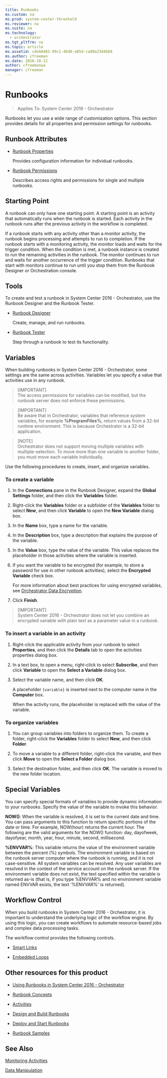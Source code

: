 ```yaml
---
title: Runbooks
ms.custom: na
ms.prod: system-center-threshold
ms.reviewer: na
ms.suite: na
ms.technology:
  - orchestrator
ms.tgt_pltfrm: na
ms.topic: article
ms.assetid: cdeb0481-99c1-46d0-a85d-cad0a23d4b69
ms.author: cfreeman
ms.date: 2016-10-12
author: cfreemanwa
manager: cfreeman
---
```

# Runbooks

> Applies To: System Center 2016 - Orchestrator

Runbooks let you use a wide range of customization options. This section provides details for all properties and permission settings for runbooks.  

## Runbook Attributes  

-   [Runbook Properties](../get-started/runbook-properties.md)  

    Provides configuration information for individual runbooks.  

-   [Runbook Permissions](../get-started/runbook-permissions.md)  

    Describes access rights and permissions for single and multiple runbooks.  

## Starting Point
A runbook can only have one starting point. A starting point is an activity that automatically runs when the runbook is started. Each activity in the runbook runs after the previous activity in the workflow is completed.  

If a runbook starts with any activity other than a monitor activity, the runbook begins processing and attempts to run to completion. If the runbook starts with a monitoring activity, the monitor loads and waits for the trigger condition. When the condition is met, a runbook instance is created to run the remaining activities in the runbook. The monitor continues to run and waits for another occurrence of the trigger condition. Runbooks that start with monitors continue to run until you stop them from the Runbook Designer or Orchestration console.  

## Tools
To create and test a runbook in System Center 2016 - Orchestrator, use the Runbook Designer and the Runbook Tester.  

-   [Runbook Designer](../get-started/runbook-designer.md)  

    Create, manage, and run runbooks.  

-   [Runbook Tester](../get-started/runbook-tester.md)  

    Step through a runbook to test its functionality.  

## Variables
When building runbooks in System Center 2016 - Orchestrator, some settings are the same across activities. Variables let you specify a value that activities use in any runbook.  

> [IMPORTANT]  
> The access permissions for variables can be modified, but the runbook server does not enforce these permissions.  

> [IMPORTANT]  
> Be aware that in Orchestrator, variables that reference system variables, for example **%ProgramFiles%**, return values from a 32-bit runtime environment. This is because Orchestrator is a 32-bit application.  

> [NOTE]  
> Orchestrator does not support moving multiple variables with multiple-selection. To move more than one variable to another folder, you must move each variable individually.  

Use the following procedures to create, insert, and organize variables.  

### To create a variable  

1.  In the **Connections** pane in the Runbook Designer, expand the **Global Settings** folder, and then click the **Variables** folder.  

2.  Right-click the **Variables** folder or a subfolder of the **Variables** folder to select **New**, and then click **Variable** to open the **New Variable** dialog box.  

3.  In the **Name** box, type a name for the variable.  

4.  In the **Description** box, type a description that explains the purpose of the variable.  

5.  In the **Value** box, type the value of the variable. This value replaces the placeholder in those activities where the variable is inserted.  

6.  If you want the variable to be encrypted \(for example, to store a password for use in other runbook activities\), select the **Encrypted Variable** check box.  

    For more information about best practices for using encrypted variables, see [Orchestrator Data Encryption](http://technet.microsoft.com/en-us/library/hh912316.aspx).  

7.  Click **Finish**.  

> [IMPORTANT]  
> System Center 2016 - Orchestrator does not let you combine an encrypted variable with plain text as a parameter value in a runbook.  

### To insert a variable in an activity  

1.  Right-click the applicable activity from your runbook to select **Properties**, and then click the **Details** tab to open the activities properties dialog box.  

2.  In a text box, to open a menu, right-click to select **Subscribe**, and then click **Variable** to open the **Select a Variable** dialog box.  

3.  Select the variable name, and then click **OK**.  

    A placeholder `{variable}` is inserted next to the computer name in the **Computer** box.  

    When the activity runs, the placeholder is replaced with the value of the variable.  

### To organize variables  

1.  You can group variables into folders to organize them. To create a folder, right-click the **Variables** folder to select **New**, and then click **Folder**.  

2.  To move a variable to a different folder, right-click the variable, and then click **Move** to open the **Select a Folder** dialog box.  

3.  Select the destination folder, and then click **OK**. The variable is moved to the new folder location.  

## Special Variables  
You can specify special formats of variables to provide dynamic information to your runbooks. Specify the value of the variable to invoke this behavior.  

**NOW\(\)**: When the variable is resolved, it is set to the current date and time. You can pass arguments to this function to return specific portions of the date or time. For example, NOW\(hour\) returns the current hour. The following are the valid arguments for the NOW\(\) function: day, dayofweek, dayofyear, month, year, hour, minute, second, millisecond.  

**%ENVVAR%**: This variable returns the value of the environment variable between the percent \(%\) symbols. The environment variable is based on the runbook server computer where the runbook is running, and it is not case\-sensitive. All system variables can be resolved. Any user variables are resolved in the context of the service account on the runbook server. If the environment variable does not exist, the text specified within the variable is returned as\-is \(that is, if you type %ENVVAR% and no environment variable named ENVVAR exists, the text '%ENVVAR%' is returned\).  

## Workflow Control
When you build runbooks in System Center 2016 - Orchestrator, it is important to understand the underlying logic of the workflow engine. By using this logic, you can create workflows to automate resource\-based jobs and complex data processing tasks.  

The workflow control provides the following controls.  

-   [Smart Links](../get-started/smart-links.md)  

-   [Embedded Loops](../manage/embedded-loops.md)  


## Other resources for this product  

-   [Using Runbooks in System Center 2016 - Orchestrator](../get-started/using-runbooks.md)  

-   [Runbook Concepts](../get-started/runbook-concepts.md)  

-   [Activities](../get-started/activities.md)  

-   [Design and Build Runbooks](../manage/design-and-build-runbooks.md)  

-   [Deploy and Start Runbooks](../deploy/deploy-and-start-runbooks.md)  

-   [Runbook Samples](../get-started/runbook-samples.md)  

## See Also  
[Monitoring Activities](../manage/monitoring-activities.md)  

[Data Manipulation](../manage/data-manipulation.md)  
